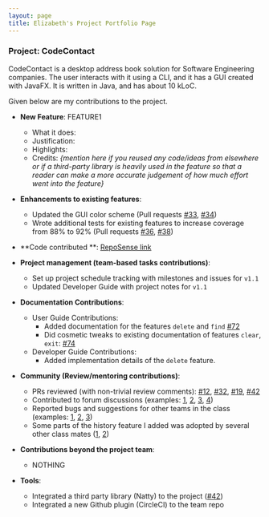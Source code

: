 ```yaml
---
layout: page
title: Elizabeth's Project Portfolio Page
---
```


### Project: CodeContact

CodeContact is a desktop address book solution for Software Engineering companies. The user interacts with it using a
CLI, and it has a GUI created with JavaFX. It is written in Java, and has about 10 kLoC.

Given below are my contributions to the project.

* **New Feature**: FEATURE1
    * What it does:
    * Justification:
    * Highlights:
    * Credits: *{mention here if you reused any code/ideas from elsewhere or if a third-party library is heavily used in
      the feature so that a reader can make a more accurate judgement of how much effort went into the feature}*


* **Enhancements to existing features**:
    * Updated the GUI color scheme (Pull requests [\#33](), [\#34]())
    * Wrote additional tests for existing features to increase coverage from 88% to 92% (Pull
      requests [\#36](), [\#38]())


* **Code contributed
  **: [RepoSense link](https://nus-cs2103-ay2324s1.github.io/tp-dashboard/?search=emzm2023&breakdown=true)


* **Project management (team-based tasks contributions)**:
    * Set up project schedule tracking with milestones and issues for `v1.1`
    * Updated Developer Guide with project notes for `v1.1`


* **Documentation Contributions**:
    * User Guide Contributions:
        * Added documentation for the features `delete` and `find` [\#72]()
        * Did cosmetic tweaks to existing documentation of features `clear`, `exit`: [\#74]()
    * Developer Guide Contributions:
        * Added implementation details of the `delete` feature.


* **Community (Review/mentoring contributions)**:
    * PRs reviewed (with non-trivial review comments): [\#12](), [\#32](), [\#19](), [\#42]()
    * Contributed to forum discussions (examples: [1](), [2](), [3](), [4]())
    * Reported bugs and suggestions for other teams in the class (examples: [1](), [2](), [3]())
    * Some parts of the history feature I added was adopted by several other class mates ([1](), [2]())


* **Contributions beyond the project team**:
    * NOTHING


* **Tools**:
    * Integrated a third party library (Natty) to the project ([\#42]())
    * Integrated a new Github plugin (CircleCI) to the team repo
